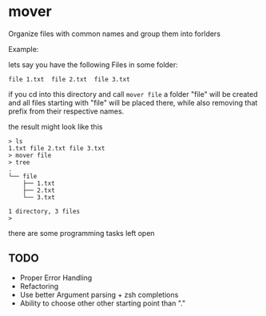 # mover

Organize files with common names and group them into forlders



Example:

lets say you have the following Files in some folder:

```
file 1.txt  file 2.txt  file 3.txt
```

if you cd into this directory and call `mover file` a folder "file" will be created and all files starting with "file" will be placed there, while also removing that prefix from their respective names.

the result might look like this

```
> ls 
1.txt file 2.txt file 3.txt
> mover file
> tree
.
└── file
    ├── 1.txt
    ├── 2.txt
    └── 3.txt

1 directory, 3 files
>
```
    

there are some programming tasks left open

## TODO
- Proper Error Handling
- Refactoring
- Use better Argument parsing + zsh completions
- Ability to choose other other starting point than "."
